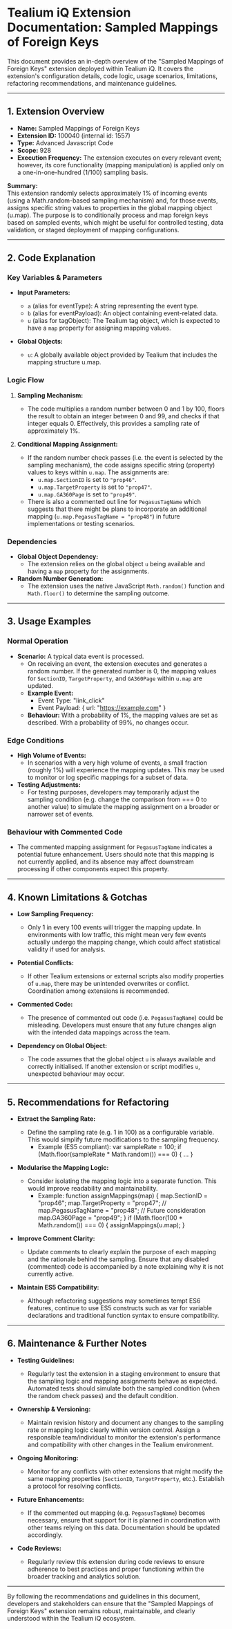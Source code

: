 # Tealium iQ Extension Documentation: Sampled Mappings of Foreign Keys

This document provides an in-depth overview of the "Sampled Mappings of Foreign Keys" extension deployed within Tealium iQ. It covers the extension's configuration details, code logic, usage scenarios, limitations, refactoring recommendations, and maintenance guidelines.

---

## 1. Extension Overview

- **Name:** Sampled Mappings of Foreign Keys  
- **Extension ID:** 100040 (internal id: 1557)  
- **Type:** Advanced Javascript Code  
- **Scope:** 928  
- **Execution Frequency:** The extension executes on every relevant event; however, its core functionality (mapping manipulation) is applied only on a one-in-one-hundred (1/100) sampling basis.

**Summary:**  
This extension randomly selects approximately 1% of incoming events (using a Math.random-based sampling mechanism) and, for those events, assigns specific string values to properties in the global mapping object (u.map). The purpose is to conditionally process and map foreign keys based on sampled events, which might be useful for controlled testing, data validation, or staged deployment of mapping configurations.

---

## 2. Code Explanation

### Key Variables & Parameters
- **Input Parameters:**  
  - `a` (alias for eventType): A string representing the event type.  
  - `b` (alias for eventPayload): An object containing event-related data.  
  - `u` (alias for tagObject): The Tealium tag object, which is expected to have a `map` property for assigning mapping values.

- **Global Objects:**  
  - `u`: A globally available object provided by Tealium that includes the mapping structure u.map.

### Logic Flow
1. **Sampling Mechanism:**  
   - The code multiplies a random number between 0 and 1 by 100, floors the result to obtain an integer between 0 and 99, and checks if that integer equals 0. Effectively, this provides a sampling rate of approximately 1%.

2. **Conditional Mapping Assignment:**  
   - If the random number check passes (i.e. the event is selected by the sampling mechanism), the code assigns specific string (property) values to keys within `u.map`. The assignments are:
     - `u.map.SectionID` is set to `"prop46"`.
     - `u.map.TargetProperty` is set to `"prop47"`.
     - `u.map.GA360Page` is set to `"prop49"`.
   - There is also a commented out line for `PegasusTagName` which suggests that there might be plans to incorporate an additional mapping (`u.map.PegasusTagName = "prop48"`) in future implementations or testing scenarios.

### Dependencies
- **Global Object Dependency:**  
  - The extension relies on the global object `u` being available and having a `map` property for the assignments.  
- **Random Number Generation:**  
  - The extension uses the native JavaScript `Math.random()` function and `Math.floor()` to determine the sampling outcome.

---

## 3. Usage Examples

### Normal Operation
- **Scenario:** A typical data event is processed.  
  - On receiving an event, the extension executes and generates a random number. If the generated number is 0, the mapping values for `SectionID`, `TargetProperty`, and `GA360Page` within `u.map` are updated.  
  - **Example Event:**  
    - Event Type: "link_click"  
    - Event Payload: { url: "https://example.com" }  
  - **Behaviour:** With a probability of 1%, the mapping values are set as described. With a probability of 99%, no changes occur.

### Edge Conditions
- **High Volume of Events:**  
  - In scenarios with a very high volume of events, a small fraction (roughly 1%) will experience the mapping updates. This may be used to monitor or log specific mappings for a subset of data.
- **Testing Adjustments:**  
  - For testing purposes, developers may temporarily adjust the sampling condition (e.g. change the comparison from === 0 to another value) to simulate the mapping assignment on a broader or narrower set of events.

### Behaviour with Commented Code
- The commented mapping assignment for `PegasusTagName` indicates a potential future enhancement. Users should note that this mapping is not currently applied, and its absence may affect downstream processing if other components expect this property.

---

## 4. Known Limitations & Gotchas

- **Low Sampling Frequency:**  
  - Only 1 in every 100 events will trigger the mapping update. In environments with low traffic, this might mean very few events actually undergo the mapping change, which could affect statistical validity if used for analysis.
  
- **Potential Conflicts:**  
  - If other Tealium extensions or external scripts also modify properties of `u.map`, there may be unintended overwrites or conflict. Coordination among extensions is recommended.
  
- **Commented Code:**  
  - The presence of commented out code (i.e. `PegasusTagName`) could be misleading. Developers must ensure that any future changes align with the intended data mappings across the team.
  
- **Dependency on Global Object:**  
  - The code assumes that the global object `u` is always available and correctly initialised. If another extension or script modifies `u`, unexpected behaviour may occur.

---

## 5. Recommendations for Refactoring

- **Extract the Sampling Rate:**  
  - Define the sampling rate (e.g. 1 in 100) as a configurable variable. This would simplify future modifications to the sampling frequency.
    - Example (ES5 compliant):
      var sampleRate = 100;
      if (Math.floor(sampleRate * Math.random()) === 0) { … }
  
- **Modularise the Mapping Logic:**  
  - Consider isolating the mapping logic into a separate function. This would improve readability and maintainability.
    - Example:
      function assignMappings(map) {
        map.SectionID = "prop46";
        map.TargetProperty = "prop47";
        // map.PegasusTagName = "prop48"; // Future consideration
        map.GA360Page = "prop49";
      }
      if (Math.floor(100 * Math.random()) === 0) {
        assignMappings(u.map);
      }
  
- **Improve Comment Clarity:**  
  - Update comments to clearly explain the purpose of each mapping and the rationale behind the sampling. Ensure that any disabled (commented) code is accompanied by a note explaining why it is not currently active.

- **Maintain ES5 Compatibility:**  
  - Although refactoring suggestions may sometimes tempt ES6 features, continue to use ES5 constructs such as var for variable declarations and traditional function syntax to ensure compatibility.

---

## 6. Maintenance & Further Notes

- **Testing Guidelines:**  
  - Regularly test the extension in a staging environment to ensure that the sampling logic and mapping assignments behave as expected. Automated tests should simulate both the sampled condition (when the random check passes) and the default condition.
  
- **Ownership & Versioning:**  
  - Maintain revision history and document any changes to the sampling rate or mapping logic clearly within version control. Assign a responsible team/individual to monitor the extension's performance and compatibility with other changes in the Tealium environment.
  
- **Ongoing Monitoring:**  
  - Monitor for any conflicts with other extensions that might modify the same mapping properties (`SectionID`, `TargetProperty`, etc.). Establish a protocol for resolving conflicts.
  
- **Future Enhancements:**  
  - If the commented out mapping (e.g. `PegasusTagName`) becomes necessary, ensure that support for it is planned in coordination with other teams relying on this data. Documentation should be updated accordingly.
  
- **Code Reviews:**  
  - Regularly review this extension during code reviews to ensure adherence to best practices and proper functioning within the broader tracking and analytics solution.

---

By following the recommendations and guidelines in this document, developers and stakeholders can ensure that the "Sampled Mappings of Foreign Keys" extension remains robust, maintainable, and clearly understood within the Tealium iQ ecosystem.
